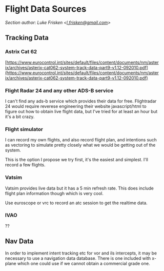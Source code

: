 Flight Data Sources
====================

_Section author: Luke Frisken <[l.frisken@gmail.com](mailto:l.frisken@gmail.com)>_

Tracking Data
----------------------

### Astrix Cat 62
[https://www.eurocontrol.int/sites/default/files/content/documents/nm/asterix/archives/asterix-cat062-system-track-data-part9-v1.12-092010.pdf](https://www.eurocontrol.int/sites/default/files/content/documents/nm/asterix/archives/asterix-cat062-system-track-data-part9-v1.12-092010.pdf)


### Flight Radar 24 and any other ADS-B service
I can't find any ads-b service which provides their data for free. Flightradar 24 would require reverese engineering their website javascript/html to figure out how to obtain live flight data, but I've tried for at least an hour but it's a bit crazy.

### Flight simulator
I can record my own flights, and also record flight plan, and intentions such as vectoring to simulate pretty closely what we would be getting out of the system.

This is the option I propose we try first, it's the easiest and simplest. I'll record a few flights.

### Vatsim
Vatsim provides live data but it has a 5 min refresh rate. This does include flight plan information though which is very cool.

Use euroscope or vrc to record an atc session to get the realtime data.

### IVAO
??

Nav Data
------------------------

In order to implement intent tracking etc for vor and ils intercepts, it may be necessary to use a navigation data database. There is one included with x-plane which one could use if we cannot obtain a commercial grade one.